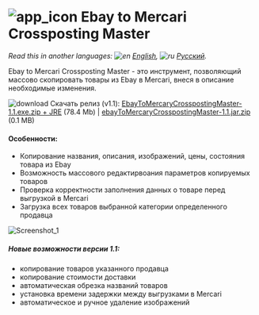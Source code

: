# ![app_icon](https://user-images.githubusercontent.com/49783652/79682885-a6658900-822e-11ea-88d9-033836a1c2b4.png) Ebay to Mercari Crossposting Master

*Read this in another languages: ![en](https://user-images.githubusercontent.com/49783652/69971412-e56d9900-1530-11ea-8516-f9f1f6219147.png) [English](https://github.com/konovalov-maksim/ebay-to-mercary-crossposting-master/blob/master/README.md), ![ru](https://user-images.githubusercontent.com/49783652/69971413-e56d9900-1530-11ea-8937-a7989b8d727d.png) [Русский](https://github.com/konovalov-maksim/ebay-to-mercary-crossposting-master/blob/master/README.ru.md).*

Ebay to Mercari Crossposting Master - это инструмент, позволяющий массово скопировать товары из Ebay в Mercari, внеся в описание необходимые изменения.

![download](https://user-images.githubusercontent.com/49783652/70123296-6b99f480-1683-11ea-8f71-ac9d1e14fd54.png) Скачать релиз (v1.1): [EbayToMercaryCrosspostingMaster-1.1.exe.zip + JRE](https://github.com/konovalov-maksim/ebay-to-mercary-crossposting-master/releases/download/1.1.0/EbayToMercaryCrosspostingMaster-1.1.exe.zip) (78.4 Mb) | [ebayToMercaryCrosspostingMaster-1.1.jar.zip](https://github.com/konovalov-maksim/ebay-to-mercary-crossposting-master/releases/download/1.1.0/EbayToMercaryCrosspostingMaster-1.1.jar.zip) (0.1 MB)

#### Особенности:
- Копирование названия, описания, изображений, цены, состояния товара из Ebay
- Возможность массового редактирвоания параметров копируемых товаров
- Проверка корректности заполнения данных о товаре перед выгрузкой в Mercari
- Загрузка всех товаров выбранной категории определенного продавца

![Screenshot_1](https://user-images.githubusercontent.com/49783652/79685715-77a5dd80-8243-11ea-9643-a6b85c073c0c.png)

##### Новые возможности версии 1.1:
- копирование товаров указанного продавца
- копирование стоимости доставки
- автоматическая обрезка названий товаров
- установка времени задержки между выгрузками в Mercari
- автоматическое и ручное удаление изображений
